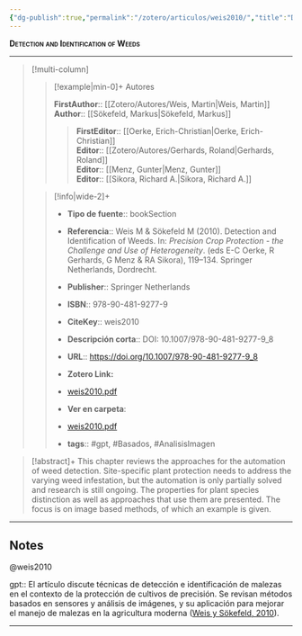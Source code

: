 ```yaml
---
{"dg-publish":true,"permalink":"/zotero/articulos/weis2010/","title":"Detection and Identification of Weeds","tags":["#zotero"]}
---
```



<span style="font-variant:small-caps; font-weight: bold;">Detection and Identification of Weeds</span>

---


> [!multi-column]
>
>> [!example|min-0]+ Autores
>> 
>> **FirstAuthor**:: [[Zotero/Autores/Weis, Martin\|Weis, Martin]]  
>> **Author**:: [[Sökefeld, Markus\|Sökefeld, Markus]]  
 >>> **FirstEditor**:: [[Oerke, Erich-Christian\|Oerke, Erich-Christian]]  
>> **Editor**:: [[Zotero/Autores/Gerhards, Roland\|Gerhards, Roland]]  
>> **Editor**:: [[Menz, Gunter\|Menz, Gunter]]  
>> **Editor**:: [[Sikora, Richard A.\|Sikora, Richard A.]]  
 >
>
>> [!info|wide-2]+
>>
>> - **Tipo de fuente**:: bookSection
>> - **Referencia**:: Weis M & Sökefeld M (2010). Detection and Identification of Weeds. In: _Precision Crop Protection - the Challenge and Use of Heterogeneity_. (eds E-C Oerke, R Gerhards, G Menz & RA Sikora), 119–134. Springer Netherlands, Dordrecht. 
>> -  **Publisher**:: Springer Netherlands
>> - **ISBN**:: 978-90-481-9277-9
>> - **CiteKey**:: weis2010
>> - **Descripción corta**:: DOI: 10.1007/978-90-481-9277-9_8
>> - **URL**:: https://doi.org/10.1007/978-90-481-9277-9_8
>> - **Zotero Link:** 
>> - [weis2010.pdf](zotero://select/library/items/6TCEU8AU)
>>
>> - **Ver en carpeta**: 
>> - [weis2010.pdf](file://J:\OneDrive\Articulos\weis2010.pdf)
>> - **tags**:: #gpt, #Basados, #AnalisisImagen



> [!abstract]+ 
>This chapter reviews the approaches for the automation of weed detection. Site-specific plant protection needs to address the varying weed infestation, but the automation is only partially solved and research is still ongoing. The properties for plant species distinction as well as approaches that use them are presented. The focus is on image based methods, of which an example is given.


--- 

## Notes

@weis2010

gpt:: El artículo discute técnicas de detección e identificación de malezas en el contexto de la protección de cultivos de precisión. Se revisan métodos basados en sensores y análisis de imágenes, y su aplicación para mejorar el manejo de malezas en la agricultura moderna ([Weis y Sökefeld, 2010](zotero://select/library/items/T4AUIK5B)).






---







